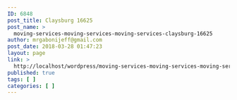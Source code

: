 ```yaml
---
ID: 6848
post_title: Claysburg 16625
post_name: >
  moving-services-moving-services-moving-services-claysburg-16625
author: mrgabonijeff@gmail.com
post_date: 2018-03-28 01:47:23
layout: page
link: >
  http://localhost/wordpress/moving-services-moving-services-moving-services-claysburg-16625/
published: true
tags: [ ]
categories: [ ]
---
```

